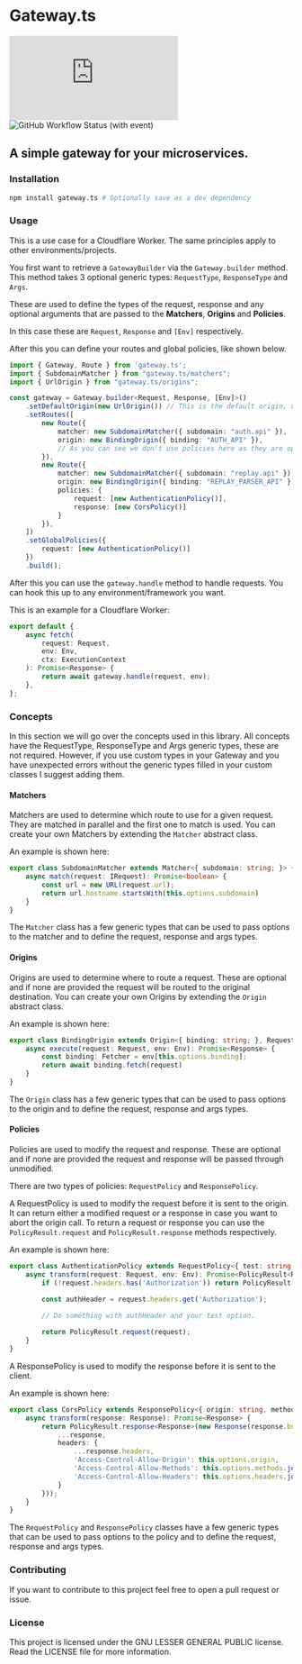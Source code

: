 # Gateway.ts
![npm](https://img.shields.io/npm/v/gateway.ts?style=for-the-badge&logo=npm)
![GitHub Workflow Status (with event)](https://img.shields.io/github/actions/workflow/status/LemmoTresto/gateway.ts/release.yml?style=for-the-badge&logo=github)



## A simple gateway for your microservices.

### Installation

```bash
npm install gateway.ts # Optionally save as a dev dependency
```

### Usage

This is a use case for a Cloudflare Worker. The same principles apply to other environments/projects.

You first want to retrieve a `GatewayBuilder` via the `Gateway.builder` method. 
This method takes 3 optional generic types:
`RequestType`, `ResponseType` and `Args`.

These are used to define the types of the request, response and any optional arguments that are passed to the **Matchers**, **Origins** and **Policies**.

In this case these are `Request`, `Response` and `[Env]` respectively.

After this you can define your routes and global policies, like shown below.

```typescript
import { Gateway, Route } from 'gateway.ts';
import { SubdomainMatcher } from "gateway.ts/matchers";
import { UrlOrigin } from "gateway.ts/origins";

const gateway = Gateway.builder<Request, Response, [Env]>()
	.setDefaultOrigin(new UrlOrigin()) // This is the default origin, used when no other origins match. This is optional and will default to UrlOrigin.
	.setRoutes([
		new Route({
			matcher: new SubdomainMatcher({ subdomain: "auth.api" }),
			origin: new BindingOrigin({ binding: "AUTH_API" }),
            // As you can see we don't use policies here as they are optional.
		}),
		new Route({
			matcher: new SubdomainMatcher({ subdomain: "replay.api" }),
			origin: new BindingOrigin({ binding: "REPLAY_PARSER_API" }),
			policies: {
				request: [new AuthenticationPolicy()],
				response: [new CorsPolicy()]
			}
		}),
	])
	.setGlobalPolicies({
		request: [new AuthenticationPolicy()]
	})
	.build();
```

After this you can use the `gateway.handle` method to handle requests. You can hook this up to any environment/framework you want.

This is an example for a Cloudflare Worker:

```typescript
export default {
    async fetch(
        request: Request,
        env: Env,
        ctx: ExecutionContext
    ): Promise<Response> {
        return await gateway.handle(request, env);
    },
};
````

### Concepts

In this section we will go over the concepts used in this library.
All concepts have the RequestType, ResponseType and Args generic types, these are not required.
However, if you use custom types in your Gateway and you have unexpected errors without the generic types filled in your custom classes I suggest adding them.

#### Matchers

Matchers are used to determine which route to use for a given request. They are matched in parallel and the first one to match is used.
You can create your own Matchers by extending the `Matcher` abstract class.

An example is shown here:

```typescript
export class SubdomainMatcher extends Matcher<{ subdomain: string; }> {
    async match(request: IRequest): Promise<boolean> {
        const url = new URL(request.url);
        return url.hostname.startsWith(this.options.subdomain)
    }
}
```

The `Matcher` class has a few generic types that can be used to pass options to the matcher and to define the request, response and args types.


#### Origins

Origins are used to determine where to route a request. These are optional and if none are provided the request will be routed to the original destination.
You can create your own Origins by extending the `Origin` abstract class.

An example is shown here:

```typescript
export class BindingOrigin extends Origin<{ binding: string; }, Request, Response, [Env]> {
    async execute(request: Request, env: Env): Promise<Response> {
        const binding: Fetcher = env[this.options.binding];
        return await binding.fetch(request)
    }
}
```

The `Origin` class has a few generic types that can be used to pass options to the origin and to define the request, response and args types.

#### Policies

Policies are used to modify the request and response. These are optional and if none are provided the request and response will be passed through unmodified.

There are two types of policies: `RequestPolicy` and `ResponsePolicy`.

A RequestPolicy is used to modify the request before it is sent to the origin. It can return either a modified request or a response in case you want to abort the origin call.
To return a request or response you can use the `PolicyResult.request` and `PolicyResult.response` methods respectively.

An example is shown here:

```typescript
export class AuthenticationPolicy extends RequestPolicy<{ test: string; }, Request, Response, [Env]> {
    async transform(request: Request, env: Env): Promise<PolicyResult<Request, Response>> {
        if (!request.headers.has('Authorization')) return PolicyResult.response(new Response('Not Authorized.', { status: 403 }))

        const authHeader = request.headers.get('Authorization');
        
        // Do something with authHeader and your test option.

        return PolicyResult.request(request);
    }
}
```

A ResponsePolicy is used to modify the response before it is sent to the client.

An example is shown here:

```typescript
export class CorsPolicy extends ResponsePolicy<{ origin: string, methods: string[], headers: string[] }, Response> {
    async transform(response: Response): Promise<Response> {
        return PolicyResult.response<Response>(new Response(response.body, {
            ...response,
            headers: {
                ...response.headers,
                'Access-Control-Allow-Origin': this.options.origin,
                'Access-Control-Allow-Methods': this.options.methods.join(', '),
                'Access-Control-Allow-Headers': this.options.headers.join(', ')
            }
        }));
    }
}
```

The `RequestPolicy` and `ResponsePolicy` classes have a few generic types that can be used to pass options to the policy and to define the request, response and args types.

### Contributing

If you want to contribute to this project feel free to open a pull request or issue.

### License

This project is licensed under the GNU LESSER GENERAL PUBLIC license. Read the LICENSE file for more information.
